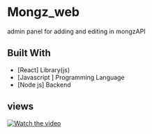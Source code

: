 # Mongz_web

admin panel for adding and editing in mongzAPI

## Built With
 - [React] Library(js) 
 - [Javascript ] Programming Language 
 - [Node js] Backend
 
 
## views 
[![Watch the video](https://img.youtube.com/vi/T-D1KVIuvjA/maxresdefault.jpg)](https://youtu.be/rFNT_aBZgX0)
